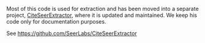 Most of this code is used for extraction and has been moved into a separate project, [CiteSeerExtractor](https://github.com/SeerLabs/CiteSeerExtractor), where it is updated and maintained. 
We keep his code only for documentation purposes.

See <https://github.com/SeerLabs/CiteSeerExtractor>
